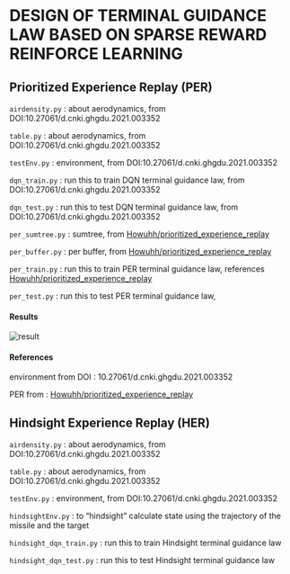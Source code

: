 # DESIGN OF TERMINAL GUIDANCE LAW BASED ON SPARSE REWARD REINFORCE LEARNING

## Prioritized Experience Replay (PER)

`airdensity.py` : about aerodynamics, from DOI:10.27061/d.cnki.ghgdu.2021.003352

`table.py` : about aerodynamics, from DOI:10.27061/d.cnki.ghgdu.2021.003352

`testEnv.py` : environment, from DOI:10.27061/d.cnki.ghgdu.2021.003352

`dqn_train.py` : run this to train DQN terminal guidance law, from DOI:10.27061/d.cnki.ghgdu.2021.003352

`dqn_test.py` : run this to test DQN terminal guidance law, from DOI:10.27061/d.cnki.ghgdu.2021.003352

`per_sumtree.py` : sumtree, from [Howuhh/prioritized_experience_replay](https://github.com/Howuhh/prioritized_experience_replay)

`per_buffer.py` : per buffer, from [Howuhh/prioritized_experience_replay](https://github.com/Howuhh/prioritized_experience_replay)

`per_train.py` : run this to train PER terminal guidance law, references [Howuhh/prioritized_experience_replay](https://github.com/Howuhh/prioritized_experience_replay)

`per_test.py` : run this to test PER terminal guidance law,

#### Results

![result](/result.svg)

#### References

environment from DOI : 10.27061/d.cnki.ghgdu.2021.003352

PER from : [Howuhh/prioritized_experience_replay](https://github.com/Howuhh/prioritized_experience_replay)



## Hindsight Experience Replay (HER)

`airdensity.py` : about aerodynamics, from DOI:10.27061/d.cnki.ghgdu.2021.003352

`table.py` : about aerodynamics, from DOI:10.27061/d.cnki.ghgdu.2021.003352

`testEnv.py` : environment, from DOI:10.27061/d.cnki.ghgdu.2021.003352

`hindsightEnv.py` : to “hindsight” calculate state using the trajectory of the missile and the target

`hindsight_dqn_train.py` : run this to train Hindsight terminal guidance law

`hindsight_dqn_test.py` : run this to test Hindsight terminal guidance law